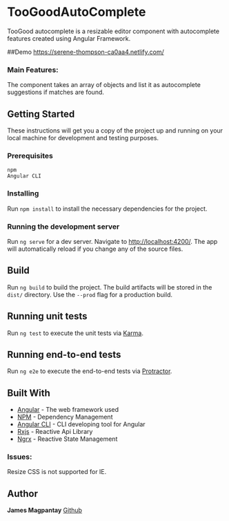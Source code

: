 # TooGoodAutoComplete

TooGood autocomplete is a resizable editor component with autocomplete features created using Angular Framework.

##Demo
https://serene-thompson-ca0aa4.netlify.com/

### Main Features:
The component takes an array of objects and list it as autocomplete suggestions if matches are found.


## Getting Started
These instructions will get you a copy of the project up and running on your local machine for development and testing purposes. 

### Prerequisites
```
npm
Angular CLI
```

### Installing

Run `npm install` to install the necessary dependencies for the project.

### Running the development server

Run `ng serve` for a dev server. Navigate to [http://localhost:4200/](http://localhost:4200/). 
The app will automatically reload if you change any of the source files.

## Build

Run `ng build` to build the project. The build artifacts will be stored in the `dist/` directory. Use the `--prod` flag for a production build.

## Running unit tests

Run `ng test` to execute the unit tests via [Karma](https://karma-runner.github.io).

## Running end-to-end tests

Run `ng e2e` to execute the end-to-end tests via [Protractor](http://www.protractortest.org/).

## Built With

* [Angular](https://angular.io/) - The web framework used
* [NPM](https://www.npmjs.com/) - Dependency Management
* [Angular CLI](https://cli.angular.io/) - CLI developing tool for Angular
* [Rxjs](https://rxjs-dev.firebaseapp.com/) - Reactive Api Library
* [Ngrx](https://ngrx.io/) - Reactive State Management


### Issues:
Resize CSS is not supported for IE.

## Author

**James Magpantay** [Github](https://github.com/saywhatjames)


